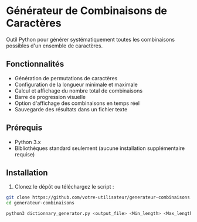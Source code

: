 
# Générateur de Combinaisons de Caractères

Outil Python pour générer systématiquement toutes les combinaisons possibles d'un ensemble de caractères.

## Fonctionnalités

- Génération de permutations de caractères
- Configuration de la longueur minimale et maximale
- Calcul et affichage du nombre total de combinaisons
- Barre de progression visuelle
- Option d'affichage des combinaisons en temps réel
- Sauvegarde des résultats dans un fichier texte

## Prérequis

- Python 3.x
- Bibliothèques standard seulement (aucune installation supplémentaire requise)

## Installation

1. Clonez le dépôt ou téléchargez le script :
```bash
git clone https://github.com/votre-utilisateur/generateur-combinaisons.git
cd generateur-combinaisons

python3 dictionnary_generator.py <output_file> <Min_length> <Max_length> 
